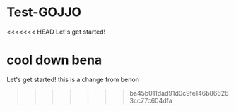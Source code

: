 # Test-GOJJO
<<<<<<< HEAD
Let's get started!

cool down bena
=======
Let's get started! 
this is a change from benon
>>>>>>> ba45b011dad91d0c9fe146b866263cc77c604dfa
